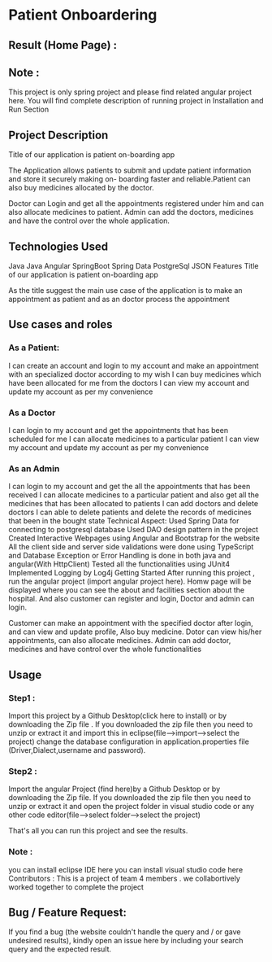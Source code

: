 # Patient Onboardering 

## Result (Home Page) :


## Note :
This project is only spring project and please find related angular project here. You will find complete description of running project in Installation and Run Section

## Project Description
Title of our application is patient on-boarding app

The Application allows patients to submit and update patient information and store it securely making on- boarding faster and reliable.Patient can also buy medicines allocated by the doctor.

Doctor can Login and get all the appointments registered under him and can also allocate medicines to patient. Admin can add the doctors, medicines and have the control over the whole application.

## Technologies Used
Java
Java
Angular
SpringBoot
Spring Data
PostgreSql
JSON
Features
Title of our application is patient on-boarding app

As the title suggest the main use case of the application is to make an appointment as patient and as an doctor process the appointment

## Use cases and roles
### As a Patient:
I can create an account and login to my account and make an appointment with an specialized doctor according to my wish
I can buy medicines which have been allocated for me from the doctors
I can view my account and update my account as per my convenience
### As a Doctor
I can login to my account and get the appointments that has been scheduled for me
I can allocate medicines to a particular patient
I can view my account and update my account as per my convenience
### As an Admin
I can login to my account and get the all the appointments that has been received
I can allocate medicines to a particular patient and also get all the medicines that has been allocated to patients
I can add doctors and delete doctors
I can able to delete patients and delete the records of medicines that been in the bought state
Technical Aspect:
Used Spring Data for connecting to postgresql database
Used DAO design pattern in the project
Created Interactive Webpages using Angular and Bootstrap for the website
All the client side and server side validations were done using TypeScript and Database
Exception or Error Handling is done in both java and angular(With HttpClient)
Tested all the functionalities using JUnit4
Implemented Logging by Log4j
Getting Started
After running this project , run the angular project (import angular project here). Homw page will be displayed where you can see the about and facilities section about the hospital. And also customer can register and login, Doctor and admin can login.

Customer can make an appointment with the specified doctor after login, and can view and update profile, Also buy medicine. Dotor can view his/her appointments, can also allocate medicines. Admin can add doctor, medicines and have control over the whole functionalities

## Usage
### Step1 :
Import this project by a Github Desktop(click here to install) or by downloading the Zip file . If you downloaded the zip file then you need to unzip or extract it and import this in eclipse(file-->import-->select the project) change the database configuration in application.properties file (Driver,Dialect,username and password).

### Step2 :
Import the angular Project (find here)by a Github Desktop or by downloading the Zip file. If you downloaded the zip file then you need to unzip or extract it and open the project folder in visual studio code or any other code editor(file-->select folder-->select the project)

That's all you can run this project and see the results.

### Note :
you can install eclipse IDE here
you can install visual studio code here
Contributors :
This is a project of team 4 members . we collabortively worked together to complete the project

## Bug / Feature Request:
If you find a bug (the website couldn't handle the query and / or gave undesired results), kindly open an issue here by including your search query and the expected result.
